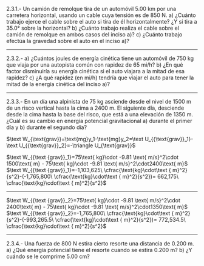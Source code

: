 2.3.1.- Un camión de remolque tira de un automóvil 5.00 km por una carretera horizontal,
usando un cable cuya tensión es de 850 N. a) ¿Cuánto trabajo ejerce el cable sobre el auto
si tira de él horizontalmente? ¿Y si tira a 35.0° sobre la horizontal? b) ¿Cuánto trabajo
realiza el cable sobre el camión de remolque en ambos casos del inciso a)? c) ¿Cuánto
trabajo efectúa la gravedad sobre el auto en el inciso a)?

---
2.3.2.- a) ¿Cuántos joules de energía cinética tiene un automóvil de 750 kg que viaja por
una autopista común con rapidez de 65 mi/h? b) ¿En qué factor disminuiría su energía
cinética si el auto viajara a la mitad de esa rapidez? c) ¿A qué rapidez (en mi/h) tendría que
viajar el auto para tener la mitad de la energía cinética del inciso a)?

---
2.3.3.- En un día una alpinista de 75 kg asciende desde el nivel de 1500 m de un risco vertical hasta la cima a 2400 m. El siguiente día, desciende desde la cima hasta la base del risco, que está a una elevación de 1350 m. ¿Cuál es su cambio en energía potencial gravitacional a) durante el primer día y b) durante el segundo día?

$\text W_{\text{grav}}=\text{mg}y_1-\text{mg}y_2=\text U_{{\text{grav}}_1}-\text U_{{\text{grav}}_2}=-\triangle  U_{\text{grav}}$

$\text W_{{\text {grav}}_1}=75\text{ kg}\cdot -9.81 \text{ m/s}^2\cdot 1500\text{ m} - 75\text{ kg}\cdot -9.81 \text{ m/s}^2\cdot2400\text{ m}$
$\text W_{{\text {grav}}_1}=-1,103,625\ \cfrac{\text{kg}\cdot\text { m}^2}{s^2}-(-1,765,800\ \cfrac{\text{kg}\cdot\text { m}^2}{s^2})= 662,175\ \cfrac{\text{kg}\cdot\text { m}^2}{s^2}$

---
$\text W_{{\text {grav}}_2}=75\text{ kg}\cdot -9.81 \text{ m/s}^2\cdot 2400\text{ m} - 75\text{ kg}\cdot -9.81 \text{ m/s}^2\cdot1350\text{ m}$
$\text W_{{\text {grav}}_2}=-1,765,800\ \cfrac{\text{kg}\cdot\text { m}^2}{s^2}-(-993,265.5\ \cfrac{\text{kg}\cdot\text { m}^2}{s^2})= 772,534.5\ \cfrac{\text{kg}\cdot\text { m}^2}{s^2}$



---
2.3.4.- Una fuerza de 800 N estira cierto resorte una distancia de 0.200 m. a) ¿Qué energía
potencial tiene el resorte cuando se estira 0.200 m? b) ¿Y cuándo se le comprime 5.00 cm?